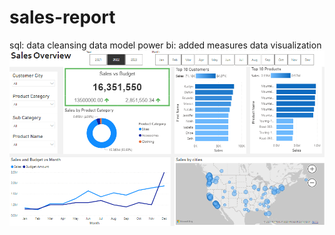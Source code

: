 ﻿# sales-report
 sql:
   data cleansing
   data model
 power bi:
   added measures
   data visualization
![Dashboard](https://github.com/kapillohanii/sales-report/blob/main/Dashboard.png)
